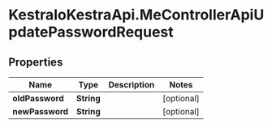 # KestraIoKestraApi.MeControllerApiUpdatePasswordRequest

## Properties

Name | Type | Description | Notes
------------ | ------------- | ------------- | -------------
**oldPassword** | **String** |  | [optional] 
**newPassword** | **String** |  | [optional] 


